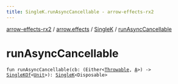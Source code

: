 ```yaml
---
title: SingleK.runAsyncCancellable - arrow-effects-rx2
---
```


[arrow-effects-rx2](../../index.html) / [arrow.effects](../index.html) / [SingleK](index.html) / [runAsyncCancellable](./run-async-cancellable.html)

# runAsyncCancellable

`fun runAsyncCancellable(cb: (Either<`[`Throwable`](https://kotlinlang.org/api/latest/jvm/stdlib/kotlin/-throwable/index.html)`, `[`A`](index.html#A)`>) -> `[`SingleKOf`](../-single-k-of.html)`<`[`Unit`](https://kotlinlang.org/api/latest/jvm/stdlib/kotlin/-unit/index.html)`>): `[`SingleK`](index.html)`<Disposable>`